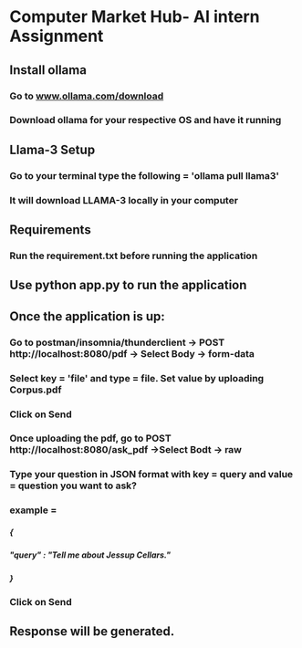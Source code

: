 # Computer Market Hub- AI intern Assignment

## Install ollama
### Go to www.ollama.com/download 
### Download ollama for your respective OS and have it running

## Llama-3 Setup
### Go to your terminal type the following = 'ollama pull llama3'
### It will download LLAMA-3 locally in your computer

## Requirements
### Run the requirement.txt before running the application

## Use python app.py to run the application

## Once the application is up:
### Go to postman/insomnia/thunderclient -> POST http://localhost:8080/pdf -> Select Body -> form-data  
### Select key = 'file' and type = file. Set value by uploading Corpus.pdf
### Click on Send

### Once uploading the pdf, go to  POST http://localhost:8080/ask_pdf ->Select Bodt -> raw
### Type your question in JSON format with key = query and value = question you want to ask?
### example =
##### {
#####    "query" : "Tell me about Jessup Cellars."
##### }
### Click on Send

## Response will be generated.  